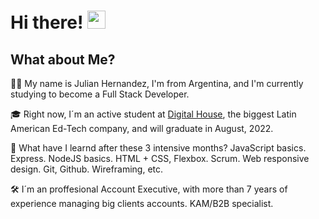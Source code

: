 # Hi there! <img src="https://media.giphy.com/media/hvRJCLFzcasrR4ia7z/giphy.gif" width="29px">

## What about Me?

🙋‍♂️ My name is Julian Hernandez, I'm from Argentina, and I'm currently studying to become a Full Stack Developer.

🎓 Right now, I´m an active student at [Digital House](https://www.digitalhouse.com/), the biggest Latin American Ed-Tech company, and will graduate in August, 2022.

📖 What have I learnd after these 3 intensive months? JavaScript basics. Express. NodeJS basics. HTML + CSS, Flexbox. Scrum. Web responsive design. Git, Github. Wireframing, etc.

🛠️ I´m an proffesional Account Executive, with more than 7 years of experience managing big clients accounts. KAM/B2B specialist.

<!--
**JulianHernandezGit/JulianHernandezGit** is a ✨ _special_ ✨ repository because its `README.md` (this file) appears on your GitHub profile.

Here are some ideas to get you started:

- 🔭 I’m currently working on ...
- 🌱 I’m currently learning ...
- 👯 I’m looking to collaborate on ...
- 🤔 I’m looking for help with ...
- 💬 Ask me about ...
- 📫 How to reach me: ...
- 😄 Pronouns: ...
- ⚡ Fun fact: ...
-->
